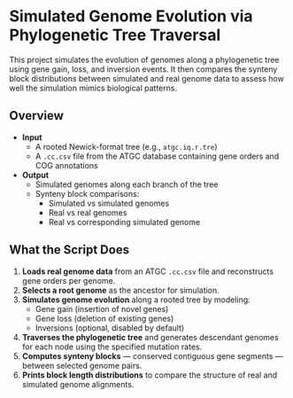 # Simulated Genome Evolution via Phylogenetic Tree Traversal

This project simulates the evolution of genomes along a phylogenetic tree using gene gain, loss, and inversion events. It then compares the synteny block distributions between simulated and real genome data to assess how well the simulation mimics biological patterns.

## Overview

- **Input**
  - A rooted Newick-format tree (e.g., `atgc.iq.r.tre`)
  - A `.cc.csv` file from the ATGC database containing gene orders and COG annotations
- **Output**
  - Simulated genomes along each branch of the tree
  - Synteny block comparisons:
    - Simulated vs simulated genomes
    - Real vs real genomes
    - Real vs corresponding simulated genome

## What the Script Does

1. **Loads real genome data** from an ATGC `.cc.csv` file and reconstructs gene orders per genome.
2. **Selects a root genome** as the ancestor for simulation.
3. **Simulates genome evolution** along a rooted tree by modeling:
   - Gene gain (insertion of novel genes)
   - Gene loss (deletion of existing genes)
   - Inversions (optional, disabled by default)
4. **Traverses the phylogenetic tree** and generates descendant genomes for each node using the specified mutation rates.
5. **Computes synteny blocks** — conserved contiguous gene segments — between selected genome pairs.
6. **Prints block length distributions** to compare the structure of real and simulated genome alignments.
